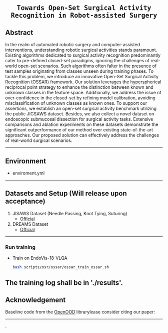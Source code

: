 

<div align="center">

<samp>

<h2> Towards Open-Set Surgical Activity Recognition in Robot-assisted Surgery </h1>

</samp>   
    

</div>     



## Abstract
In the realm of automated robotic surgery and computer-assisted interventions, understanding robotic surgical activities stands paramount. Existing algorithms dedicated to surgical activity recognition predominantly cater to pre-defined closed-set paradigms, ignoring the challenges of real-world open-set scenarios. Such algorithms often falter in the presence of test samples originating from classes unseen during training phases. To tackle this problem, we introduce an innovative Open-Set Surgical Activity Recognition (OSSAR) framework. Our solution leverages the hyperspherical reciprocal point strategy to enhance the distinction between known and unknown classes in the feature space. Additionally, we address the issue of over-confidence in the closed-set by refining model calibration, avoiding misclassification of  unknown classes as known ones. To support our assertions, we establish an open-set surgical activity benchmark utilizing the public JIGSAWS dataset. Besides, we also collect a novel dataset on endoscopic submucosal dissection for surgical activity tasks. Extensive comparisons and ablation experiments on these datasets demonstrate the significant outperformance of our method over existing state-of-the-art approaches. Our proposed solution can effectively address the challenges of real-world surgical scenarios.


---
## Environment

- enviroment.yml

---
## Datasets and Setup (Will release upon acceptance)
1. JISAWS Dataset (Needle Passing, Knot Tying, Suturing)
    - [Official](https://drive.google.com/file/d/1m7CSNY9PcUoCAUO_DoppDCi_l2L2RiFN/view?usp=sharing)
2. DREAMS Dataset
    - [Official]()
---

### Run training
- Train on EndoVis-18-VLQA 
    ```bash
    bash scripts/osr/ossar/ossar_train_ossar.sh
    ```
The training log shall be in './results'.
---

## Acknowledgement
Baseline code from the [OpenOOD](https://github.com/Jingkang50/OpenOOD) librarylease consider citing our paper:

---

.
